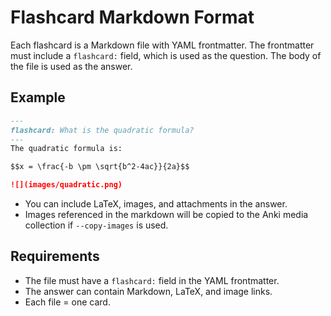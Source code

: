 # Flashcard Markdown Format

Each flashcard is a Markdown file with YAML frontmatter. The frontmatter must include a `flashcard:` field, which is used as the question. The body of the file is used as the answer.

## Example

```markdown
---
flashcard: What is the quadratic formula?
---
The quadratic formula is:

$$x = \frac{-b \pm \sqrt{b^2-4ac}}{2a}$$

![](images/quadratic.png)
```

- You can include LaTeX, images, and attachments in the answer.
- Images referenced in the markdown will be copied to the Anki media collection if `--copy-images` is used.

## Requirements
- The file must have a `flashcard:` field in the YAML frontmatter.
- The answer can contain Markdown, LaTeX, and image links.
- Each file = one card.
